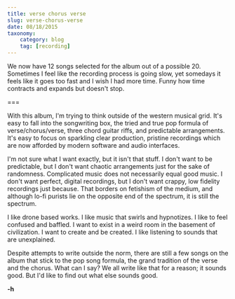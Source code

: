 ```yaml
---
title: verse chorus verse
slug: verse-chorus-verse
date: 08/18/2015
taxonomy:
    category: blog
    tag: [recording]
---
```


We now have 12 songs selected for the album out of a possible 20. Sometimes I feel like the recording process is going slow, yet somedays it feels like it goes too fast and I wish I had more time. Funny how time contracts and expands but doesn't stop.

===

With this album, I'm trying to think outside of the western musical grid. It's easy to fall into the songwriting box, the tried and true pop formula of verse/chorus/verse, three chord guitar riffs, and predictable arrangements. It's easy to focus on sparkling clear production, pristine recordings which are now afforded by modern software and audio interfaces.

I'm not sure what I want exactly, but it isn't that stuff. I don't want to be predictable, but I don't want chaotic arrangements just for the sake of randomness. Complicated music does not necessarily equal good music. I don't want perfect, digital recordings, but I don't want crappy, low fidelity recordings just because. That borders on fetishism of the medium, and although lo-fi purists lie on the opposite end of the spectrum, it is still the spectrum.

I like drone based works. I like music that swirls and hypnotizes. I like to feel confused and baffled. I want to exist in a weird room in the basement of civilization. I want to create and be created. I like listening to sounds that are unexplained.

Despite attempts to write outside the norm, there are still a few songs on the album that stick to the pop song formula, the grand tradition of the verse and the chorus. What can I say? We all write like that for a reason; it sounds good. But I'd like to find out what else sounds good.

**-h**
